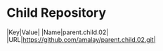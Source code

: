 # Child Repository
|Key|Value|
|Name|parent.child.02|
|URL|https://github.com/amalay/parent.child.02.git|
